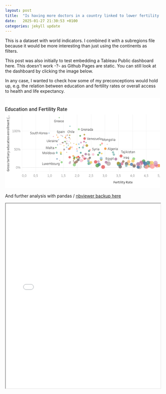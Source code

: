 ```yaml
---
layout: post
title:  "Is having more doctors in a country linked to lower fertility rates?"
date:   2025-01-27 21:30:53 +0100
categories: jekyll update
---
```


This is a dataset with world indicators. I combined it with a subregions file because it would be more interesting than just using the continents as filters.

This post was also initially to test embedding a Tableau Public dashboard here. This doesn't work -?- as Github Pages are static. You can still look at the dashboard by clicking the image below.

In any case, I wanted to check how some of my preconceptions would hold up, e.g. the relation between education and fertility rates or overall access to health and life expectancy.

[![Link to the Tableau Public dashboard](/assets/images/link-to-tableau-public-world.png)](https://public.tableau.com/views/WorldIndicators2023/world_2023?:language=sv-SE&:display_count=n&:origin=viz_share_link)

And further analysis with pandas / [nbviewer backup here](https://nbviewer.org/github/cardoesnumbers/cardoesnumbers.github.io/blob/main/assets/notebooks/song_length.ipynb)

 <iframe src="/assets/notebooks/the-world-2023-from-wp.html" width="100%" height="600px"></iframe> 
